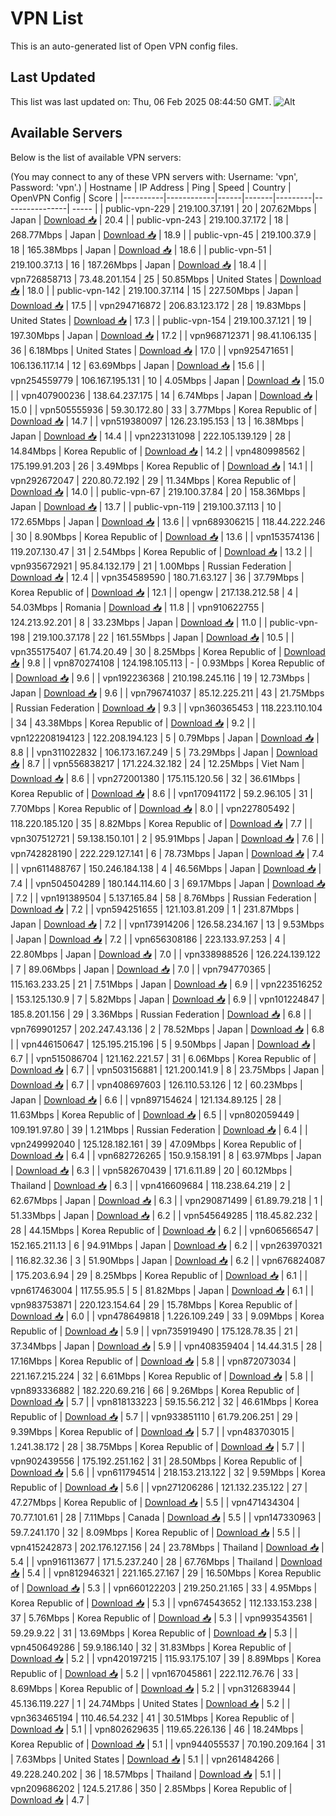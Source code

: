 # VPN List

This is an auto-generated list of Open VPN config files.

## Last Updated

This list was last updated on: Thu, 06 Feb 2025 08:44:50 GMT.
![Alt](https://repobeats.axiom.co/api/embed/186b98318ef1479477931607c1ad7d823f12451f.svg "Repobeats analytics image")

## Available Servers

Below is the list of available VPN servers:

(You may connect to any of these VPN servers with: Username: 'vpn', Password: 'vpn'.)
| Hostname | IP Address | Ping | Speed | Country | OpenVPN Config | Score |
|----------|------------|------|-------|---------|----------------| ----- |
| public-vpn-229 | 219.100.37.191 | 20 | 207.62Mbps | Japan | [Download 📥](./configs/server_0_JP.ovpn) | 20.4 |
| public-vpn-243 | 219.100.37.172 | 18 | 268.77Mbps | Japan | [Download 📥](./configs/server_1_JP.ovpn) | 18.9 |
| public-vpn-45 | 219.100.37.9 | 18 | 165.38Mbps | Japan | [Download 📥](./configs/server_2_JP.ovpn) | 18.6 |
| public-vpn-51 | 219.100.37.13 | 16 | 187.26Mbps | Japan | [Download 📥](./configs/server_3_JP.ovpn) | 18.4 |
| vpn726858713 | 73.48.201.154 | 25 | 50.85Mbps | United States | [Download 📥](./configs/server_4_US.ovpn) | 18.0 |
| public-vpn-142 | 219.100.37.114 | 15 | 227.50Mbps | Japan | [Download 📥](./configs/server_5_JP.ovpn) | 17.5 |
| vpn294716872 | 206.83.123.172 | 28 | 19.83Mbps | United States | [Download 📥](./configs/server_6_US.ovpn) | 17.3 |
| public-vpn-154 | 219.100.37.121 | 19 | 197.30Mbps | Japan | [Download 📥](./configs/server_7_JP.ovpn) | 17.2 |
| vpn968712371 | 98.41.106.135 | 36 | 6.18Mbps | United States | [Download 📥](./configs/server_8_US.ovpn) | 17.0 |
| vpn925471651 | 106.136.117.14 | 12 | 63.69Mbps | Japan | [Download 📥](./configs/server_9_JP.ovpn) | 15.6 |
| vpn254559779 | 106.167.195.131 | 10 | 4.05Mbps | Japan | [Download 📥](./configs/server_10_JP.ovpn) | 15.0 |
| vpn407900236 | 138.64.237.175 | 14 | 6.74Mbps | Japan | [Download 📥](./configs/server_11_JP.ovpn) | 15.0 |
| vpn505555936 | 59.30.172.80 | 33 | 3.77Mbps | Korea Republic of | [Download 📥](./configs/server_12_KR.ovpn) | 14.7 |
| vpn519380097 | 126.23.195.153 | 13 | 16.38Mbps | Japan | [Download 📥](./configs/server_13_JP.ovpn) | 14.4 |
| vpn223131098 | 222.105.139.129 | 28 | 14.84Mbps | Korea Republic of | [Download 📥](./configs/server_14_KR.ovpn) | 14.2 |
| vpn480998562 | 175.199.91.203 | 26 | 3.49Mbps | Korea Republic of | [Download 📥](./configs/server_15_KR.ovpn) | 14.1 |
| vpn292672047 | 220.80.72.192 | 29 | 11.34Mbps | Korea Republic of | [Download 📥](./configs/server_16_KR.ovpn) | 14.0 |
| public-vpn-67 | 219.100.37.84 | 20 | 158.36Mbps | Japan | [Download 📥](./configs/server_17_JP.ovpn) | 13.7 |
| public-vpn-119 | 219.100.37.113 | 10 | 172.65Mbps | Japan | [Download 📥](./configs/server_18_JP.ovpn) | 13.6 |
| vpn689306215 | 118.44.222.246 | 30 | 8.90Mbps | Korea Republic of | [Download 📥](./configs/server_19_KR.ovpn) | 13.6 |
| vpn153574136 | 119.207.130.47 | 31 | 2.54Mbps | Korea Republic of | [Download 📥](./configs/server_20_KR.ovpn) | 13.2 |
| vpn935672921 | 95.84.132.179 | 21 | 1.00Mbps | Russian Federation | [Download 📥](./configs/server_21_RU.ovpn) | 12.4 |
| vpn354589590 | 180.71.63.127 | 36 | 37.79Mbps | Korea Republic of | [Download 📥](./configs/server_22_KR.ovpn) | 12.1 |
| opengw | 217.138.212.58 | 4 | 54.03Mbps | Romania | [Download 📥](./configs/server_23_RO.ovpn) | 11.8 |
| vpn910622755 | 124.213.92.201 | 8 | 33.23Mbps | Japan | [Download 📥](./configs/server_24_JP.ovpn) | 11.0 |
| public-vpn-198 | 219.100.37.178 | 22 | 161.55Mbps | Japan | [Download 📥](./configs/server_25_JP.ovpn) | 10.5 |
| vpn355175407 | 61.74.20.49 | 30 | 8.25Mbps | Korea Republic of | [Download 📥](./configs/server_26_KR.ovpn) | 9.8 |
| vpn870274108 | 124.198.105.113 | - | 0.93Mbps | Korea Republic of | [Download 📥](./configs/server_27_KR.ovpn) | 9.6 |
| vpn192236368 | 210.198.245.116 | 19 | 12.73Mbps | Japan | [Download 📥](./configs/server_28_JP.ovpn) | 9.6 |
| vpn796741037 | 85.12.225.211 | 43 | 21.75Mbps | Russian Federation | [Download 📥](./configs/server_29_RU.ovpn) | 9.3 |
| vpn360365453 | 118.223.110.104 | 34 | 43.38Mbps | Korea Republic of | [Download 📥](./configs/server_30_KR.ovpn) | 9.2 |
| vpn122208194123 | 122.208.194.123 | 5 | 0.79Mbps | Japan | [Download 📥](./configs/server_31_JP.ovpn) | 8.8 |
| vpn311022832 | 106.173.167.249 | 5 | 73.29Mbps | Japan | [Download 📥](./configs/server_32_JP.ovpn) | 8.7 |
| vpn556838217 | 171.224.32.182 | 24 | 12.25Mbps | Viet Nam | [Download 📥](./configs/server_33_VN.ovpn) | 8.6 |
| vpn272001380 | 175.115.120.56 | 32 | 36.61Mbps | Korea Republic of | [Download 📥](./configs/server_34_KR.ovpn) | 8.6 |
| vpn170941172 | 59.2.96.105 | 31 | 7.70Mbps | Korea Republic of | [Download 📥](./configs/server_35_KR.ovpn) | 8.0 |
| vpn227805492 | 118.220.185.120 | 35 | 8.82Mbps | Korea Republic of | [Download 📥](./configs/server_36_KR.ovpn) | 7.7 |
| vpn307512721 | 59.138.150.101 | 2 | 95.91Mbps | Japan | [Download 📥](./configs/server_37_JP.ovpn) | 7.6 |
| vpn742828190 | 222.229.127.141 | 6 | 78.73Mbps | Japan | [Download 📥](./configs/server_38_JP.ovpn) | 7.4 |
| vpn611488767 | 150.246.184.138 | 4 | 46.56Mbps | Japan | [Download 📥](./configs/server_39_JP.ovpn) | 7.4 |
| vpn504504289 | 180.144.114.60 | 3 | 69.17Mbps | Japan | [Download 📥](./configs/server_40_JP.ovpn) | 7.2 |
| vpn191389504 | 5.137.165.84 | 58 | 8.76Mbps | Russian Federation | [Download 📥](./configs/server_41_RU.ovpn) | 7.2 |
| vpn594251655 | 121.103.81.209 | 1 | 231.87Mbps | Japan | [Download 📥](./configs/server_42_JP.ovpn) | 7.2 |
| vpn173914206 | 126.58.234.167 | 13 | 9.53Mbps | Japan | [Download 📥](./configs/server_43_JP.ovpn) | 7.2 |
| vpn656308186 | 223.133.97.253 | 4 | 22.80Mbps | Japan | [Download 📥](./configs/server_44_JP.ovpn) | 7.0 |
| vpn338988526 | 126.224.139.122 | 7 | 89.06Mbps | Japan | [Download 📥](./configs/server_45_JP.ovpn) | 7.0 |
| vpn794770365 | 115.163.233.25 | 21 | 7.51Mbps | Japan | [Download 📥](./configs/server_46_JP.ovpn) | 6.9 |
| vpn223516252 | 153.125.130.9 | 7 | 5.82Mbps | Japan | [Download 📥](./configs/server_47_JP.ovpn) | 6.9 |
| vpn101224847 | 185.8.201.156 | 29 | 3.36Mbps | Russian Federation | [Download 📥](./configs/server_48_RU.ovpn) | 6.8 |
| vpn769901257 | 202.247.43.136 | 2 | 78.52Mbps | Japan | [Download 📥](./configs/server_49_JP.ovpn) | 6.8 |
| vpn446150647 | 125.195.215.196 | 5 | 9.50Mbps | Japan | [Download 📥](./configs/server_50_JP.ovpn) | 6.7 |
| vpn515086704 | 121.162.221.57 | 31 | 6.06Mbps | Korea Republic of | [Download 📥](./configs/server_51_KR.ovpn) | 6.7 |
| vpn503156881 | 121.200.141.9 | 8 | 23.75Mbps | Japan | [Download 📥](./configs/server_52_JP.ovpn) | 6.7 |
| vpn408697603 | 126.110.53.126 | 12 | 60.23Mbps | Japan | [Download 📥](./configs/server_53_JP.ovpn) | 6.6 |
| vpn897154624 | 121.134.89.125 | 28 | 11.63Mbps | Korea Republic of | [Download 📥](./configs/server_54_KR.ovpn) | 6.5 |
| vpn802059449 | 109.191.97.80 | 39 | 1.21Mbps | Russian Federation | [Download 📥](./configs/server_55_RU.ovpn) | 6.4 |
| vpn249992040 | 125.128.182.161 | 39 | 47.09Mbps | Korea Republic of | [Download 📥](./configs/server_56_KR.ovpn) | 6.4 |
| vpn682726265 | 150.9.158.191 | 8 | 63.97Mbps | Japan | [Download 📥](./configs/server_57_JP.ovpn) | 6.3 |
| vpn582670439 | 171.6.11.89 | 20 | 60.12Mbps | Thailand | [Download 📥](./configs/server_58_TH.ovpn) | 6.3 |
| vpn416609684 | 118.238.64.219 | 2 | 62.67Mbps | Japan | [Download 📥](./configs/server_59_JP.ovpn) | 6.3 |
| vpn290871499 | 61.89.79.218 | 1 | 51.33Mbps | Japan | [Download 📥](./configs/server_60_JP.ovpn) | 6.2 |
| vpn545649285 | 118.45.82.232 | 28 | 44.15Mbps | Korea Republic of | [Download 📥](./configs/server_61_KR.ovpn) | 6.2 |
| vpn606566547 | 152.165.211.13 | 6 | 94.91Mbps | Japan | [Download 📥](./configs/server_62_JP.ovpn) | 6.2 |
| vpn263970321 | 116.82.32.36 | 3 | 51.90Mbps | Japan | [Download 📥](./configs/server_63_JP.ovpn) | 6.2 |
| vpn676824087 | 175.203.6.94 | 29 | 8.25Mbps | Korea Republic of | [Download 📥](./configs/server_64_KR.ovpn) | 6.1 |
| vpn617463004 | 117.55.95.5 | 5 | 81.82Mbps | Japan | [Download 📥](./configs/server_65_JP.ovpn) | 6.1 |
| vpn983753871 | 220.123.154.64 | 29 | 15.78Mbps | Korea Republic of | [Download 📥](./configs/server_66_KR.ovpn) | 6.0 |
| vpn478649818 | 1.226.109.249 | 33 | 9.09Mbps | Korea Republic of | [Download 📥](./configs/server_67_KR.ovpn) | 5.9 |
| vpn735919490 | 175.128.78.35 | 21 | 37.34Mbps | Japan | [Download 📥](./configs/server_68_JP.ovpn) | 5.9 |
| vpn408359404 | 14.44.31.5 | 28 | 17.16Mbps | Korea Republic of | [Download 📥](./configs/server_69_KR.ovpn) | 5.8 |
| vpn872073034 | 221.167.215.224 | 32 | 6.61Mbps | Korea Republic of | [Download 📥](./configs/server_70_KR.ovpn) | 5.8 |
| vpn893336882 | 182.220.69.216 | 66 | 9.26Mbps | Korea Republic of | [Download 📥](./configs/server_71_KR.ovpn) | 5.7 |
| vpn818133223 | 59.15.56.212 | 32 | 46.61Mbps | Korea Republic of | [Download 📥](./configs/server_72_KR.ovpn) | 5.7 |
| vpn933851110 | 61.79.206.251 | 29 | 9.39Mbps | Korea Republic of | [Download 📥](./configs/server_73_KR.ovpn) | 5.7 |
| vpn483703015 | 1.241.38.172 | 28 | 38.75Mbps | Korea Republic of | [Download 📥](./configs/server_74_KR.ovpn) | 5.7 |
| vpn902439556 | 175.192.251.162 | 31 | 28.50Mbps | Korea Republic of | [Download 📥](./configs/server_75_KR.ovpn) | 5.6 |
| vpn611794514 | 218.153.213.122 | 32 | 9.59Mbps | Korea Republic of | [Download 📥](./configs/server_76_KR.ovpn) | 5.6 |
| vpn271206286 | 121.132.235.122 | 27 | 47.27Mbps | Korea Republic of | [Download 📥](./configs/server_77_KR.ovpn) | 5.5 |
| vpn471434304 | 70.77.101.61 | 28 | 7.11Mbps | Canada | [Download 📥](./configs/server_78_CA.ovpn) | 5.5 |
| vpn147330963 | 59.7.241.170 | 32 | 8.09Mbps | Korea Republic of | [Download 📥](./configs/server_79_KR.ovpn) | 5.5 |
| vpn415242873 | 202.176.127.156 | 24 | 23.78Mbps | Thailand | [Download 📥](./configs/server_80_TH.ovpn) | 5.4 |
| vpn916113677 | 171.5.237.240 | 28 | 67.76Mbps | Thailand | [Download 📥](./configs/server_81_TH.ovpn) | 5.4 |
| vpn812946321 | 221.165.27.167 | 29 | 16.50Mbps | Korea Republic of | [Download 📥](./configs/server_82_KR.ovpn) | 5.3 |
| vpn660122203 | 219.250.21.165 | 33 | 4.95Mbps | Korea Republic of | [Download 📥](./configs/server_83_KR.ovpn) | 5.3 |
| vpn674543652 | 112.133.153.238 | 37 | 5.76Mbps | Korea Republic of | [Download 📥](./configs/server_84_KR.ovpn) | 5.3 |
| vpn993543561 | 59.29.9.22 | 31 | 13.69Mbps | Korea Republic of | [Download 📥](./configs/server_85_KR.ovpn) | 5.3 |
| vpn450649286 | 59.9.186.140 | 32 | 31.83Mbps | Korea Republic of | [Download 📥](./configs/server_86_KR.ovpn) | 5.2 |
| vpn420197215 | 115.93.175.107 | 39 | 8.89Mbps | Korea Republic of | [Download 📥](./configs/server_87_KR.ovpn) | 5.2 |
| vpn167045861 | 222.112.76.76 | 33 | 8.69Mbps | Korea Republic of | [Download 📥](./configs/server_88_KR.ovpn) | 5.2 |
| vpn312683944 | 45.136.119.227 | 1 | 24.74Mbps | United States | [Download 📥](./configs/server_89_US.ovpn) | 5.2 |
| vpn363465194 | 110.46.54.232 | 41 | 30.51Mbps | Korea Republic of | [Download 📥](./configs/server_90_KR.ovpn) | 5.1 |
| vpn802629635 | 119.65.226.136 | 46 | 18.24Mbps | Korea Republic of | [Download 📥](./configs/server_91_KR.ovpn) | 5.1 |
| vpn944055537 | 70.190.209.164 | 31 | 7.63Mbps | United States | [Download 📥](./configs/server_92_US.ovpn) | 5.1 |
| vpn261484266 | 49.228.240.202 | 36 | 18.57Mbps | Thailand | [Download 📥](./configs/server_93_TH.ovpn) | 5.1 |
| vpn209686202 | 124.5.217.86 | 350 | 2.85Mbps | Korea Republic of | [Download 📥](./configs/server_94_KR.ovpn) | 4.7 |
